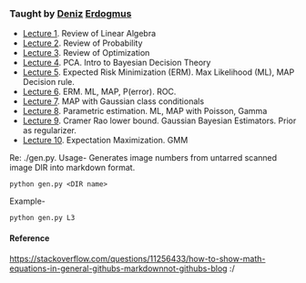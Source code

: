 ### Taught by [Deniz](http://www1.ece.neu.edu/~erdogmus/) [Erdogmus](https://scholar.google.com/citations?hl=en&user=ivq0KKMAAAAJ&view_op=list_works)

* [Lecture 1](https://github.com/rohinarora/EECE5644-Machine_Learning/blob/master/L1). Review of Linear Algebra
* [Lecture 2](https://github.com/rohinarora/EECE5644-Machine_Learning/blob/master/L2). Review of Probability
* [Lecture 3](https://github.com/rohinarora/EECE5644-Machine_Learning/blob/master/L3). Review of Optimization
* [Lecture 4](https://github.com/rohinarora/EECE5644-Machine_Learning/blob/master/L4). PCA. Intro to Bayesian Decision Theory
* [Lecture 5](https://github.com/rohinarora/EECE5644-Machine_Learning/blob/master/L5). Expected Risk Minimization (ERM). Max Likelihood (ML), MAP Decision rule.
* [Lecture 6](https://github.com/rohinarora/EECE5644-Machine_Learning/blob/master/L6). ERM. ML, MAP, P(error). ROC.
* [Lecture 7](https://github.com/rohinarora/EECE5644-Machine_Learning/blob/master/L7). MAP with Gaussian class conditionals
* [Lecture 8](https://github.com/rohinarora/EECE5644-Machine_Learning/blob/master/L8). Parametric estimation. ML, MAP with Poisson, Gamma
* [Lecture 9](https://github.com/rohinarora/EECE5644-Machine_Learning/blob/master/L9). Cramer Rao lower bound. Gaussian Bayesian Estimators. Prior as regularizer.
* [Lecture 10](https://github.com/rohinarora/EECE5644-Machine_Learning/blob/master/L10). Expectation Maximization. GMM


Re: ./gen.py.
Usage- Generates image numbers from untarred scanned image DIR into markdown format.
```
python gen.py <DIR name>
```

Example-
```
python gen.py L3
```


#### Reference
https://stackoverflow.com/questions/11256433/how-to-show-math-equations-in-general-githubs-markdownnot-githubs-blog :/
